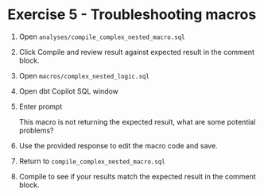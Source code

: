 # Exercise 5 - Troubleshooting macros

1. Open `analyses/compile_complex_nested_macro.sql`
  
2. Click Compile and review result against expected result in the comment block.
  
3. Open `macros/complex_nested_logic.sql`
  
4. Open dbt Copilot SQL window

5. Enter prompt
<ul>This macro is not returning the expected result, what are some potential problems?</ul>

6. Use the provided response to edit the macro code and save.
    
7. Return to `compile_complex_nested_macro.sql`
    
8. Compile to see if your results match the expected result in the comment block.
